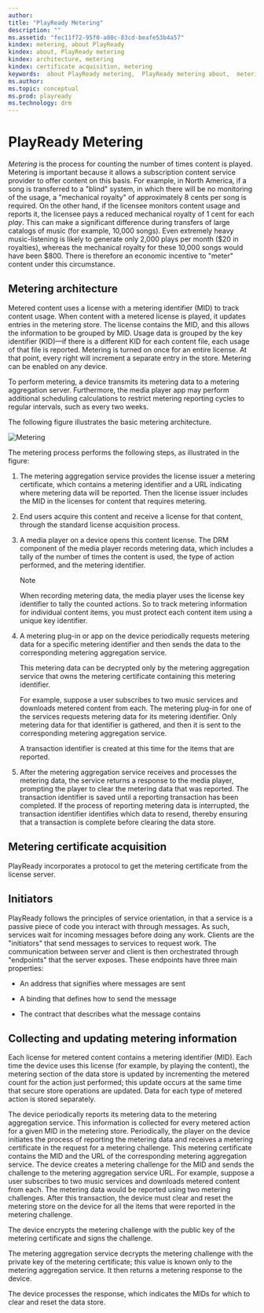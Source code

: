 ```yaml
---
author: 
title: "PlayReady Metering"
description: ""
ms.assetid: "fec11f72-95f0-a80c-83cd-beafe53b4a57"
kindex: metering, about PlayReady
kindex: about, PlayReady metering
kindex: architecture, metering
kindex: certificate acquisition, metering
keywords:  about PlayReady metering,  PlayReady metering about,  metering architecture,  metering certificate acquisition
ms.author: 
ms.topic: conceptual
ms.prod: playready
ms.technology: drm
---
```



# PlayReady Metering
   
  
*Metering* is the process for counting the number of times content is played. Metering is important because it allows a subscription content service provider to offer content on this basis. For example, in North America, if a song is transferred to a "blind" system, in which there will be no monitoring of the usage, a "mechanical royalty" of approximately 8 cents per song is required. On the other hand, if the licensee monitors content usage and reports it, the licensee pays a reduced mechanical royalty of 1 cent for each *play*. This can make a significant difference during transfers of large catalogs of music (for example, 10,000 songs). Even extremely heavy music-listening is likely to generate only 2,000 plays per month ($20 in royalties), whereas the mechanical royalty for these 10,000 songs would have been $800. There is therefore an economic incentive to "meter" content under this circumstance.  
 
<a id="ID4EZ"></a>

   

## Metering architecture  
   
  
Metered content uses a license with a metering identifier (MID) to track content usage. When content with a metered license is played, it updates entries in the metering store. The license contains the MID, and this allows the information to be grouped by MID. Usage data is grouped by the key identifier (KID)&mdash;if there is a different KID for each content file, each usage of that file is reported. Metering is turned on once for an entire license. At that point, every right will increment a separate entry in the store. Metering can be enabled on any device.
   
  
To perform metering, a device transmits its metering data to a metering aggregation server. Furthermore, the media player app may perform additional scheduling calculations to restrict metering reporting cycles to regular intervals, such as every two weeks.  
   
  
The following figure illustrates the basic metering architecture.  
   
  
![Metering](../images/image26_18.jpg)  
   
  
The metering process performs the following steps, as illustrated in the figure:  
 
   1. The metering aggregation service provides the license issuer a metering certificate, which contains a metering identifier and a URL indicating where metering data will be reported. Then the license issuer includes the MID in the licenses for content that requires metering. 
  
   1. End users acquire this content and receive a license for that content, through the standard license acquisition process.
  
   1. A media player on a device opens this content license. The DRM component of the media player records metering data, which includes a tally of the number of times the content is used, the type of action performed, and the metering identifier.

      > [!NOTE]
      > When recording metering data, the media player uses the license key identifier to tally the counted actions. So to track metering information for individual content items, you must protect each content item using a unique key identifier.  

   1. A metering plug-in or app on the device periodically requests metering data for a specific metering identifier and then sends the data to the corresponding metering aggregation service.
  
      This metering data can be decrypted only by the metering aggregation service that owns the metering certificate containing this metering identifier.
  
      For example, suppose a user subscribes to two music services and downloads metered content from each. The metering plug-in for one of the services requests metering data for its metering identifier. Only metering data for that identifier is gathered, and then it is sent to the corresponding metering aggregation service.
  
      A transaction identifier is created at this time for the items that are reported.
  
   1. After the metering aggregation service receives and processes the metering data, the service returns a response to the media player, prompting the player to clear the metering data that was reported. The transaction identifier is saved until a reporting transaction has been completed. If the process of reporting metering data is interrupted, the transaction identifier identifies which data to resend, thereby ensuring that a transaction is complete before clearing the data store.  

  
<a id="ID4EQC"></a>

   

## Metering certificate acquisition  
   
  
PlayReady incorporates a protocol to get the metering certificate from the license server.  
  
<a id="ID4EXC"></a>

   

## Initiators  
   
  
PlayReady follows the principles of service orientation, in that a service is a passive piece of code you interact with through messages. As such, services wait for incoming messages before doing any work. Clients are the "initiators" that send messages to services to request work. The communication between server and client is then orchestrated through "endpoints" that the server exposes. These endpoints have three main properties:  
 
   *  An address that signifies where messages are sent
  
   *  A binding that defines how to send the message
  
   *  The contract that describes what the message contains  

  
<a id="ID4END"></a>

   

## Collecting and updating metering information  
   
  
Each license for metered content contains a metering identifier (MID). Each time the device uses this license (for example, by playing the content), the metering section of the data store is updated by incrementing the metered count for the action just performed; this update occurs at the same time that secure store operations are updated. Data for each type of metered action is stored separately.  
   
  
The device periodically reports its metering data to the metering aggregation service. This information is collected for every metered action for a given MID in the metering store. Periodically, the player on the device initiates the process of reporting the metering data and receives a metering certificate in the request for a metering challenge. This metering certificate contains the MID and the URL of the corresponding metering aggregation service. The device creates a metering challenge for the MID and sends the challenge to the metering aggregation service URL. For example, suppose a user subscribes to two music services and downloads metered content from each. The metering data would be reported using two metering challenges. After this transaction, the device must clear and reset the metering store on the device for all the items that were reported in the metering challenge.  
   
  
The device encrypts the metering challenge with the public key of the metering certificate and signs the challenge.  
   
  
The metering aggregation service decrypts the metering challenge with the private key of the metering certificate; this value is known only to the metering aggregation service. It then returns a metering response to the device.  
   
  
The device processes the response, which indicates the MIDs for which to clear and reset the data store.  
  
